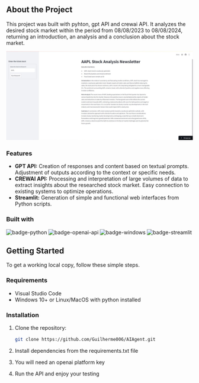 ## About the Project

This project was built with pyhton, gpt API and crewai API. It analyzes the desired stock market within the period from 08/08/2023 to 08/08/2024, returning an introduction, an analysis and a conclusion about the stock market.

![aiagent-image]

### Features

- **GPT API:** Creation of responses and content based on textual prompts. Adjustment of outputs according to the context or specific needs.
- **CREWAI API:** Processing and interpretation of large volumes of data to extract insights about the researched stock market. Easy connection to existing systems to optimize operations.
- **Streamlit:** Generation of simple and functional web interfaces from Python scripts.

### Built with

![badge-python]
![badge-openai-api]
![badge-windows]
![badge-streamlit]

## Getting Started

To get a working local copy, follow these simple steps.

### Requirements

- Visual Studio Code
- Windows 10+ or ​​Linux/MacOS with python installed

### Installation

1. Clone the repository:

    ```sh
    git clone https://github.com/Guilherme006/AIAgent.git
    ```
    
2. Install dependencies from the requirements.txt file
3. You will need an openai platform key
4. Run the API and enjoy your testing 



<!-- Images -->
[aiagent-image]: /images/aiagent.jpeg

<!-- Badges -->
[badge-openai-api]: https://img.shields.io/badge/OpenAI-412991?logo=openai&logoColor=fff&style=for-the-badge
[badge-windows]: https://img.shields.io/badge/Windows-0078D4?logo=windows&logoColor=fff&style=for-the-badge
[badge-python]: https://img.shields.io/badge/Python-3776AB?logo=python&logoColor=fff&style=for-the-badge
[badge-streamlit]: https://img.shields.io/badge/Streamlit-FF4B4B?logo=streamlit&logoColor=fff&style=for-the-badge

